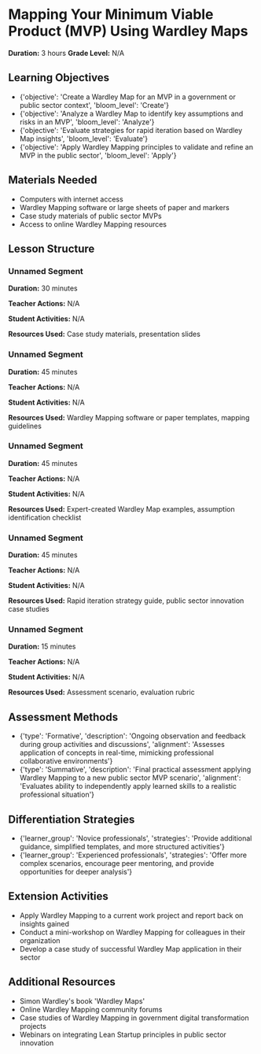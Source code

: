 # Mapping Your Minimum Viable Product (MVP) Using Wardley Maps

**Duration:** 3 hours
**Grade Level:** N/A

## Learning Objectives
- {'objective': 'Create a Wardley Map for an MVP in a government or public sector context', 'bloom_level': 'Create'}
- {'objective': 'Analyze a Wardley Map to identify key assumptions and risks in an MVP', 'bloom_level': 'Analyze'}
- {'objective': 'Evaluate strategies for rapid iteration based on Wardley Map insights', 'bloom_level': 'Evaluate'}
- {'objective': 'Apply Wardley Mapping principles to validate and refine an MVP in the public sector', 'bloom_level': 'Apply'}

## Materials Needed
- Computers with internet access
- Wardley Mapping software or large sheets of paper and markers
- Case study materials of public sector MVPs
- Access to online Wardley Mapping resources

## Lesson Structure
### Unnamed Segment
**Duration:** 30 minutes

**Teacher Actions:** N/A

**Student Activities:** N/A

**Resources Used:** Case study materials, presentation slides

### Unnamed Segment
**Duration:** 45 minutes

**Teacher Actions:** N/A

**Student Activities:** N/A

**Resources Used:** Wardley Mapping software or paper templates, mapping guidelines

### Unnamed Segment
**Duration:** 45 minutes

**Teacher Actions:** N/A

**Student Activities:** N/A

**Resources Used:** Expert-created Wardley Map examples, assumption identification checklist

### Unnamed Segment
**Duration:** 45 minutes

**Teacher Actions:** N/A

**Student Activities:** N/A

**Resources Used:** Rapid iteration strategy guide, public sector innovation case studies

### Unnamed Segment
**Duration:** 15 minutes

**Teacher Actions:** N/A

**Student Activities:** N/A

**Resources Used:** Assessment scenario, evaluation rubric

## Assessment Methods
- {'type': 'Formative', 'description': 'Ongoing observation and feedback during group activities and discussions', 'alignment': 'Assesses application of concepts in real-time, mimicking professional collaborative environments'}
- {'type': 'Summative', 'description': 'Final practical assessment applying Wardley Mapping to a new public sector MVP scenario', 'alignment': 'Evaluates ability to independently apply learned skills to a realistic professional situation'}

## Differentiation Strategies
- {'learner_group': 'Novice professionals', 'strategies': 'Provide additional guidance, simplified templates, and more structured activities'}
- {'learner_group': 'Experienced professionals', 'strategies': 'Offer more complex scenarios, encourage peer mentoring, and provide opportunities for deeper analysis'}

## Extension Activities
- Apply Wardley Mapping to a current work project and report back on insights gained
- Conduct a mini-workshop on Wardley Mapping for colleagues in their organization
- Develop a case study of successful Wardley Map application in their sector

## Additional Resources
- Simon Wardley's book 'Wardley Maps'
- Online Wardley Mapping community forums
- Case studies of Wardley Mapping in government digital transformation projects
- Webinars on integrating Lean Startup principles in public sector innovation
